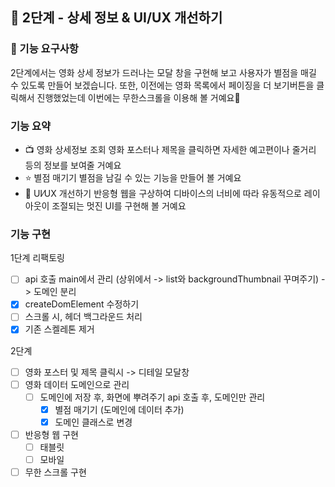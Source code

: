 ## 🚀 2단계 - 상세 정보 & UI/UX 개선하기

### 🎯 기능 요구사항

2단계에서는 영화 상세 정보가 드러나는 모달 창을 구현해 보고 사용자가 별점을 매길 수 있도록 만들어 보겠습니다. 또한, 이전에는 영화 목록에서 페이징을 더 보기버튼을 클릭해서 진행했었는데 이번에는 무한스크롤을 이용해 볼 거예요🤗

### 기능 요약

- 📺 영화 상세정보 조회
  영화 포스터나 제목을 클릭하면 자세한 예고편이나 줄거리 등의 정보를 보여줄 거예요
- ⭐️ 별점 매기기
  별점을 남길 수 있는 기능을 만들어 볼 거예요
- 📐 UI⁄UX 개선하기
  반응형 웹을 구상하여 디바이스의 너비에 따라 유동적으로 레이아웃이 조절되는 멋진 UI를 구현해 볼 거예요

### 기능 구현

1단계 리팩토링

- [ ] api 호출 main에서 관리 (상위에서 -> list와 backgroundThumbnail 꾸며주기) -> 도메인 분리
- [x] createDomElement 수정하기
- [ ] 스크롤 시, 헤더 백그라운드 처리
- [x] 기존 스켈레톤 제거

2단계

- [ ] 영화 포스터 및 제목 클릭시 -> 디테일 모달창
- [ ] 영화 데이터 도메인으로 관리
  - [ ] 도메인에 저장 후, 화면에 뿌려주기 api 호출 후, 도메인만 관리
    - [x] 별점 매기기 (도메인에 데이터 추가)
    - [x] 도메인 클래스로 변경
- [ ] 반응형 웹 구현
  - [ ] 태블릿
  - [ ] 모바일
- [ ] 무한 스크롤 구현
